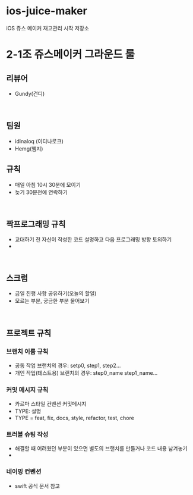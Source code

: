# ios-juice-maker
iOS 쥬스 메이커 재고관리 시작 저장소

# 2-1조 쥬스메이커 그라운드 룰

## 리뷰어
- Gundy(건디)
<br>

## 팀원
- idinaloq (이디나로크)
- Hemg(햄지)

## 규칙
- 매일 아침 10시 30분에 모이기
- 늦기 30분전에 연락하기

<br>

## 짝프로그래밍 규칙
- 교대하기 전 자신이 작성한 코드 설명하고 다음 프로그래밍 방향 토의하기
- 
<br>

## 스크럼
- 금일 진행 사항 공유하기(오늘의 할일)
- 모르는 부분, 궁금한 부분 물어보기
<br>

## 프로젝트 규칙

### 브랜치 이름 규칙
- 공동 작업 브랜치의 경우: setp0, step1, step2...
- 개인 작업(테스트용) 브랜치의 경우: step0_name step1_name...

### 커밋 메시지 규칙
- 카르마 스타일 컨벤션 커밋메시지 
- TYPE: 설명 
- TYPE = feat, fix, docs, style, refactor, test, chore
### 트러블 슈팅 작성
- 해결할 때 어려웠던 부분이 있으면 별도의 브랜치를 만들거나 코드 내용 남겨놓기
- 
### 네이밍 컨벤션
- swift 공식 문서 참고
<br>
